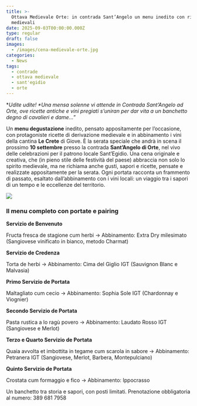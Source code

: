 ```yaml
---
title: >-
  Ottava Medievale Orte: in contrada Sant’Angelo un menu inedito con ricette
  medievali
date: 2025-09-03T00:00:00.000Z
type: regular
draft: false
images:
  - /images/cena-medievale-orte.jpg
categories:
  - News
tags:
  - contrade
  - ottava medievale
  - sant'egidio
  - orte
---
```


\**Udite udite! \*Una mensa solenne vi attende in Contrada Sant’Angelo ad Orte, ove ricette antiche e vini pregiati s’uniran per dar vita a un banchetto degno di cavalieri e dame...*”

Un **menu degustazione** inedito, pensato appositamente per l’occasione, con protagoniste ricette di derivazione medievale e in abbinamento i vini della cantina **Le Crete** di Giove. È la serata speciale che andrà in scena il prossimo **10 settembre** presso la contrada **Sant’Angelo di Orte**, nel vivo delle celebrazioni per il patrono locale Sant’Egidio. Una cena originale e creativa, che (in pieno stile delle festività del paese) abbraccia non solo lo spirito medievale, ma ne richiama anche gusti, sapori e ricette, pensate e realizzate appositamente per la serata. Ogni portata racconta un frammento di passato, esaltato dall’abbinamento con i vini locali: un viaggio tra i sapori di un tempo e le eccellenze del territorio.

![](/images/orte-cena-medievale.jpg)

### Il menu completo con portate e pairing

**Servizio de Benvenuto**

Fructa fresca de stagione cum herbi
→ Abbinamento: Extra Dry milesimato (Sangiovese vinificato in bianco, metodo Charmat)

**Servizio de Credenza**

Torta de herbi
→ Abbinamento: Cima del Giglio IGT (Sauvignon Blanc e Malvasia)

**Primo Servizio de Portata**

Maltagliato cum cecio
→ Abbinamento: Sophia Sole IGT (Chardonnay e Viognier)

**Secondo Servizio de Portata**

Pasta rustica a lo ragù povero
→ Abbinamento: Laudato Rosso IGT (Sangiovese e Merlot)

**Terzo e Quarto Servizio de Portata**

Quaia avvolta et imbottita in tegame cum scarola in sabore
→ Abbinamento: Petranera IGT (Sangiovese, Merlot, Barbera, Montepulciano)

**Quinto Servizio de Portata**

Crostata cum formaggio e fico
→ Abbinamento: Ippocrasso

Un banchetto tra storia e sapori, con posti limitati.
Prenotazione obbligatoria al numero: 389 681 7958
